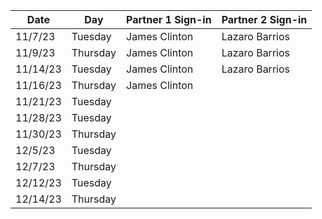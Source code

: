 | Date       | Day       | Partner 1 Sign-in | Partner 2 Sign-in |
|------------|-----------|-----------|-----------|
| 11/7/23    | Tuesday   | James Clinton         | Lazaro Barrios          |
| 11/9/23    | Thursday  | James Clinton         | Lazaro Barrios          | 
| 11/14/23   | Tuesday   |   James Clinton        | Lazaro Barrios           |
| 11/16/23   | Thursday  |  James Clinton         |           |
| 11/21/23   | Tuesday   |           |           |
| 11/28/23   | Tuesday   |           |           |
| 11/30/23   | Thursday  |           |           |
| 12/5/23    | Tuesday   |           |           |
| 12/7/23    | Thursday  |           |           |
| 12/12/23   | Tuesday   |           |           |
| 12/14/23   | Thursday  |           |           |
